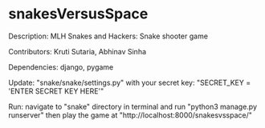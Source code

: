 # snakesVersusSpace
Description: MLH Snakes and Hackers: Snake shooter game

Contributors: Kruti Sutaria, Abhinav Sinha

Dependencies: django, pygame

Update: "snake/snake/settings.py" with your secret key: "SECRET_KEY = 'ENTER SECRET KEY HERE'"

Run: navigate to "snake" directory in terminal and run "python3 manage.py runserver" then play the game at "http://localhost:8000/snakesvsspace/"
